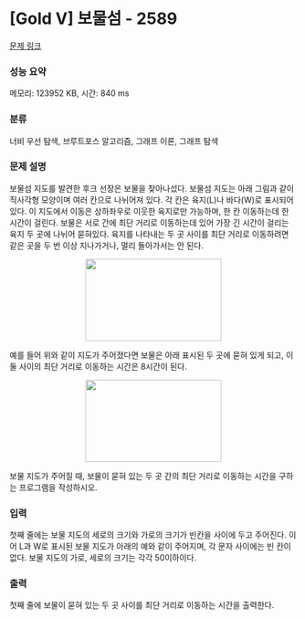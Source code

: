 # [Gold V] 보물섬 - 2589 

[문제 링크](https://www.acmicpc.net/problem/2589) 

### 성능 요약

메모리: 123952 KB, 시간: 840 ms

### 분류

너비 우선 탐색, 브루트포스 알고리즘, 그래프 이론, 그래프 탐색

### 문제 설명

<p>보물섬 지도를 발견한 후크 선장은 보물을 찾아나섰다. 보물섬 지도는 아래 그림과 같이 직사각형 모양이며 여러 칸으로 나뉘어져 있다. 각 칸은 육지(L)나 바다(W)로 표시되어 있다. 이 지도에서 이동은 상하좌우로 이웃한 육지로만 가능하며, 한 칸 이동하는데 한 시간이 걸린다. 보물은 서로 간에 최단 거리로 이동하는데 있어 가장 긴 시간이 걸리는 육지 두 곳에 나뉘어 묻혀있다. 육지를 나타내는 두 곳 사이를 최단 거리로 이동하려면 같은 곳을 두 번 이상 지나가거나, 멀리 돌아가서는 안 된다.</p>

<p style="text-align: center;"><img alt="" src="https://www.acmicpc.net/upload/images/c1bYIsKpI6m317EAx.jpg" style="width: 238px; height: 144px; "></p>

<p>예를 들어 위와 같이 지도가 주어졌다면 보물은 아래 표시된 두 곳에 묻혀 있게 되고, 이 둘 사이의 최단 거리로 이동하는 시간은 8시간이 된다.</p>

<p style="text-align: center;"><img alt="" src="https://www.acmicpc.net/upload/images/XqDkWCRUWbzZ.jpg" style="width: 238px; height: 144px; "></p>

<p>보물 지도가 주어질 때, 보물이 묻혀 있는 두 곳 간의 최단 거리로 이동하는 시간을 구하는 프로그램을 작성하시오.</p>

### 입력 

 <p>첫째 줄에는 보물 지도의 세로의 크기와 가로의 크기가 빈칸을 사이에 두고 주어진다. 이어 L과 W로 표시된 보물 지도가 아래의 예와 같이 주어지며, 각 문자 사이에는 빈 칸이 없다. 보물 지도의 가로, 세로의 크기는 각각 50이하이다.</p>

### 출력 

 <p>첫째 줄에 보물이 묻혀 있는 두 곳 사이를 최단 거리로 이동하는 시간을 출력한다.</p>

